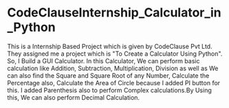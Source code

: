 # CodeClauseInternship_Calculator_in_Python
This is a Internship Based Project which is given by CodeClause Pvt Ltd. They assigned me a project which is "To Create a Calculator Using Python". So, I Build a GUI Calculator. In this Calculator, We can perform basic calculation like Addition, Subtraction, Multiplication, Division as well as We can also find the Square and Square Root of any Number, Calculate the  Percentage also, Calculate the Area of Circle because I added PI button for this. I added Parenthesis also to perform Complex calculations.By Using this, We can also perform Decimal Calculation. 
